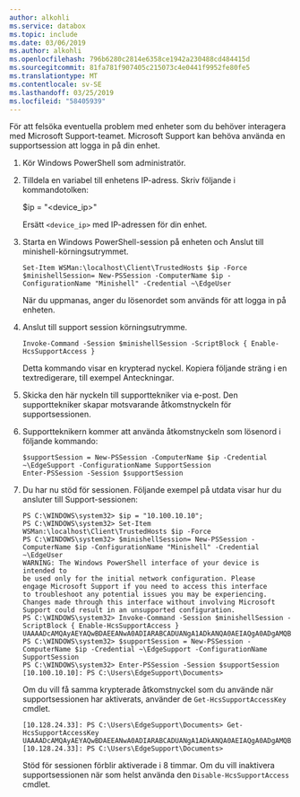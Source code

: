```yaml
---
author: alkohli
ms.service: databox
ms.topic: include
ms.date: 03/06/2019
ms.author: alkohli
ms.openlocfilehash: 796b6280c2814e6358ce1942a230488cd484415d
ms.sourcegitcommit: 81fa781f907405c215073c4e0441f9952fe80fe5
ms.translationtype: MT
ms.contentlocale: sv-SE
ms.lasthandoff: 03/25/2019
ms.locfileid: "58405939"
---
```

För att felsöka eventuella problem med enheter som du behöver interagera med Microsoft Support-teamet. Microsoft Support kan behöva använda en supportsession att logga in på din enhet.

1. Kör Windows PowerShell som administratör.
2. Tilldela en variabel till enhetens IP-adress. Skriv följande i kommandotolken:

    $ip = "<device_ip>"

    Ersätt `<device_ip>` med IP-adressen för din enhet.
 
3. Starta en Windows PowerShell-session på enheten och Anslut till minishell-körningsutrymmet.

    ```
    Set-Item WSMan:\localhost\Client\TrustedHosts $ip -Force
    $minishellSession= New-PSSession -ComputerName $ip -ConfigurationName "Minishell" -Credential ~\EdgeUser
    ```
    När du uppmanas, anger du lösenordet som används för att logga in på enheten.

4. Anslut till support session körningsutrymme.  

    ```
    Invoke-Command -Session $minishellSession -ScriptBlock { Enable-HcsSupportAccess }
    ```  
    Detta kommando visar en krypterad nyckel. Kopiera följande sträng i en textredigerare, till exempel Anteckningar.

5. Skicka den här nyckeln till supporttekniker via e-post. Den supporttekniker skapar motsvarande åtkomstnyckeln för supportsessionen.

6. Supportteknikern kommer att använda åtkomstnyckeln som lösenord i följande kommando:

    ``` 
    $supportSession = New-PSSession -ComputerName $ip -Credential ~\EdgeSupport -ConfigurationName SupportSession
    Enter-PSSession -Session $supportSession
    ```
7. Du har nu stöd för sessionen. Följande exempel på utdata visar hur du ansluter till Support-sessionen:

    ```
    PS C:\WINDOWS\system32> $ip = "10.100.10.10";
    PS C:\WINDOWS\system32> Set-Item WSMan:\localhost\Client\TrustedHosts $ip -Force
    PS C:\WINDOWS\system32> $minishellSession= New-PSSession -ComputerName $ip -ConfigurationName "Minishell" -Credential ~\EdgeUser
    WARNING: The Windows PowerShell interface of your device is intended to
    be used only for the initial network configuration. Please
    engage Microsoft Support if you need to access this interface
    to troubleshoot any potential issues you may be experiencing.
    Changes made through this interface without involving Microsoft
    Support could result in an unsupported configuration.
    PS C:\WINDOWS\system32> Invoke-Command -Session $minishellSession -ScriptBlock { Enable-HcsSupportAccess }
    UAAAADcAMQAyAEYAQwBDAEEANwA0ADIARABCADUANgA1ADkANQA0AEIAQgA0ADgAMQBEADEAMQAxADMAMgAyADYAOAA3AEIANwA0ADgAMwBFAEMAiix6gA6zBIELa6vbb73CSO9/Yo/g85QRp2g5ngw773sKgBVcirk5sTHFuSQXWRirggGEip9NI5m54iPcVxdIEcoH+2vlvxCAJVWXOLGOB6WqWDtzR3XWSwJKig95LZfBjtPO1sM5TZLu65iCRCB4AV9nOezhAoy2lGdTuZOpXP2w5FIZPFvmgR4+4m+pfsD0NQSsw+PD3hNBHvUUyIhc4WTVaIJbzoJBzg06uJnc6C0Zo1YnYD6u8SoevejXbt3dgU7m36Vg3K0qPfCPA9WNLd71uiUsV1lMLwCabj60rAuRp/qJlPRXPU5PbGeayKNQJQfUkQYh6afUxtOXohke+A==
    PS C:\WINDOWS\system32> $supportSession = New-PSSession -ComputerName $ip -Credential ~\EdgeSupport -ConfigurationName SupportSession
    PS C:\WINDOWS\system32> Enter-PSSession -Session $supportSession
    [10.100.10.10]: PS C:\Users\EdgeSupport\Documents>
    ```
    Om du vill få samma krypterade åtkomstnyckel som du använde när supportsessionen har aktiverats, använder de `Get-HcsSupportAccessKey` cmdlet.

    ```
    [10.128.24.33]: PS C:\Users\EdgeSupport\Documents> Get-HcsSupportAccessKey
    UAAAADcAMQAyAEYAQwBDAEEANwA0ADIARABCADUANgA1ADkANQA0AEIAQgA0ADgAMQBEADEAMQAxADMAMgAyADYAOAA3AEIANwA0ADgAMwBFAEMAiix6gA6zBIELa6vbb73CSO9/Yo/g85QRp2g5ngw773sKgBVcirk5sTHFuSQXWRirggGEip9NI5m54iPcVxdIEcoH+2vlvxCAJVWXOLGOB6WqWDtzR3XWSwJKig95LZfBjtPO1sM5TZLu65iCRCB4AV9nOezhAoy2lGdTuZOpXP2w5FIZPFvmgR4+4m+pfsD0NQSsw+PD3hNBHvUUyIhc4WTVaIJbzoJBzg06uJnc6C0Zo1YnYD6u8SoevejXbt3dgU7m36Vg3K0qPfCPA9WNLd71uiUsV1lMLwCabj60rAuRp/qJlPRXPU5PbGeayKNQJQfUkQYh6afUxtOXohke+A==
    [10.128.24.33]: PS C:\Users\EdgeSupport\Documents>
    ```

    Stöd för sessionen förblir aktiverade i 8 timmar. Om du vill inaktivera supportsessionen när som helst använda den `Disable-HcsSupportAccess` cmdlet.

